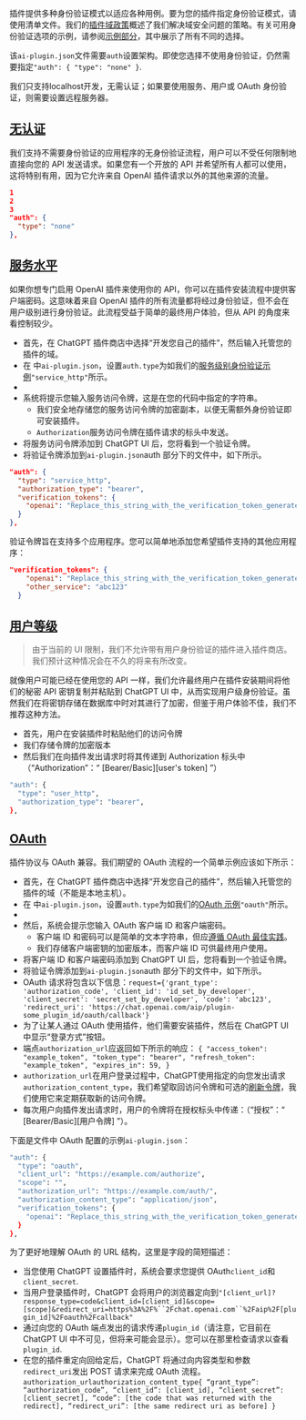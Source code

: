 插件提供多种身份验证模式以适应各种用例。要为您的插件指定身份验证模式，请使用清单文件。我们的[插件域政策](https://platform.openai.com/docs/plugins/production/domain-verification-and-security)概述了我们解决域安全问题的策略。有关可用身份验证选项的示例，请参阅[示例部分](https://platform.openai.com/docs/plugins/examples)，其中展示了所有不同的选择。

该`ai-plugin.json`文件需要`auth`设置架构。即使您选择不使用身份验证，仍然需要指定`"auth": { "type": "none" }`.

我们只支持localhost开发，无需认证；如果要使用服务、用户或 OAuth 身份验证，则需要设置远程服务器。

## **[无认证](https://platform.openai.com/docs/plugins/authentication/no-authentication)**

我们支持不需要身份验证的应用程序的无身份验证流程，用户可以不受任何限制地直接向您的 API 发送请求。如果您有一个开放的 API 并希望所有人都可以使用，这将特别有用，因为它允许来自 OpenAI 插件请求以外的其他来源的流量。

```JSON
1
2
3
"auth": {
  "type": "none"
},
```

## **[服务水平](https://platform.openai.com/docs/plugins/authentication/service-level)**

如果你想专门启用 OpenAI 插件来使用你的 API，你可以在插件安装流程中提供客户端密码。这意味着来自 OpenAI 插件的所有流量都将经过身份验证，但不会在用户级别进行身份验证。此流程受益于简单的最终用户体验，但从 API 的角度来看控制较少。

- 首先，在 ChatGPT 插件商店中选择“开发您自己的插件”，然后输入托管您的插件的域。
- 在 中`ai-plugin.json`，设置`auth.type`为如我们的[服务级别身份验证示例](https://platform.openai.com/docs/plugins/examples/example-plugins)`"service_http"`所示。
- 
- 系统将提示您输入服务访问令牌，这是在您的代码中指定的字符串。
  - 我们安全地存储您的服务访问令牌的加密副本，以便无需额外身份验证即可安装插件。
  - `Authorization`服务访问令牌在插件请求的标头中发送。
- 将服务访问令牌添加到 ChatGPT UI 后，您将看到一个验证令牌。
- 将验证令牌添加到`ai-plugin.json`auth 部分下的文件中，如下所示。

```JSON
"auth": {
  "type": "service_http",
  "authorization_type": "bearer",
  "verification_tokens": {
    "openai": "Replace_this_string_with_the_verification_token_generated_in_the_ChatGPT_UI"
  }
},
```

验证令牌旨在支持多个应用程序。您可以简单地添加您希望插件支持的其他应用程序：

```JSON
"verification_tokens": {
    "openai": "Replace_this_string_with_the_verification_token_generated_in_the_ChatGPT_UI",
    "other_service": "abc123"
  }
```

## **[用户等级](https://platform.openai.com/docs/plugins/authentication/user-level)**

> 由于当前的 UI 限制，我们不允许带有用户身份验证的插件进入插件商店。我们预计这种情况会在不久的将来有所改变。

就像用户可能已经在使用您的 API 一样，我们允许最终用户在插件安装期间将他们的秘密 API 密钥复制并粘贴到 ChatGPT UI 中，从而实现用户级身份验证。虽然我们在将密钥存储在数据库中时对其进行了加密，但鉴于用户体验不佳，我们不推荐这种方法。

- 首先，用户在安装插件时粘贴他们的访问令牌
- 我们存储令牌的加密版本
- 然后我们在向插件发出请求时将其传递到 Authorization 标头中（“Authorization”：“ [Bearer/Basic][user's token] ”）

```Bash
"auth": {
  "type": "user_http",
  "authorization_type": "bearer",
},
```

## **[OAuth](https://platform.openai.com/docs/plugins/authentication/oauth)**

插件协议与 OAuth 兼容。我们期望的 OAuth 流程的一个简单示例应该如下所示：

- 首先，在 ChatGPT 插件商店中选择“开发您自己的插件”，然后输入托管您的插件的域（不能是本地主机）。
- 在 中`ai-plugin.json`，设置`auth.type`为如我们的[OAuth 示例](https://platform.openai.com/docs/plugins/examples/example-plugins)`"oauth"`所示。
- 
- 然后，系统会提示您输入 OAuth 客户端 ID 和客户端密码。
  - 客户端 ID 和密码可以是简单的文本字符串，但应[遵循 OAuth 最佳实践](https://www.oauth.com/oauth2-servers/client-registration/client-id-secret/)。
  - 我们存储客户端密钥的加密版本，而客户端 ID 可供最终用户使用。
- 将客户端 ID 和客户端密码添加到 ChatGPT UI 后，您将看到一个验证令牌。
- 将验证令牌添加到`ai-plugin.json`auth 部分下的文件中，如下所示。
- OAuth 请求将包含以下信息：`request={'grant_type': 'authorization_code', 'client_id': 'id_set_by_developer', 'client_secret': 'secret_set_by_developer', 'code': 'abc123', 'redirect_uri': 'https://chat.openai.com/aip/plugin-some_plugin_id/oauth/callback'}`
- 为了让某人通过 OAuth 使用插件，他们需要安装插件，然后在 ChatGPT UI 中显示“登录方式”按钮。
- 端点`authorization_url`应返回如下所示的响应： `{ "access_token": "example_token", "token_type": "bearer", "refresh_token": "example_token", "expires_in": 59, }`
- `authorization_url`在用户登录过程中，ChatGPT使用指定的向您发出请求`authorization_content_type`，我们希望取回访问令牌和可选的[刷新令牌](https://auth0.com/learn/refresh-tokens)，我们使用它来定期获取新的访问令牌。
- 每次用户向插件发出请求时，用户的令牌将在授权标头中传递：（“授权”：“ [Bearer/Basic][用户令牌] ”）。

下面是文件中 OAuth 配置的示例`ai-plugin.json`：

```Bash
"auth": {
  "type": "oauth",
  "client_url": "https://example.com/authorize",
  "scope": "",
  "authorization_url": "https://example.com/auth/",
  "authorization_content_type": "application/json",
  "verification_tokens": {
    "openai": "Replace_this_string_with_the_verification_token_generated_in_the_ChatGPT_UI"
  }
},
```

为了更好地理解 OAuth 的 URL 结构，这里是字段的简短描述：

- 当您使用 ChatGPT 设置插件时，系统会要求您提供 OAuth`client_id`和`client_secret`.
- 当用户登录插件时，ChatGPT 会将用户的浏览器定向到`"[client_url]?response_type=code&client_id=[client_id]&scope=[scope]&redirect_uri=https%3A%2F%``2Fchat.openai.com``%2Faip%2F[plugin_id]%2Foauth%2Fcallback"`
- 通过向您的 OAuth 端点发出的请求传递`plugin_id`（请注意，它目前在 ChatGPT UI 中不可见，但将来可能会显示）。您可以在那里检查请求以查看`plugin_id`.
- 在您的插件重定向回给定后，ChatGPT 将通过向内容类型和参数`redirect_uri`发出 POST 请求来完成 OAuth 流程。`authorization_urlauthorization_content_type{ “grant_type”: “authorization_code”, “client_id”: [client_id], “client_secret”: [client_secret], “code”: [the code that was returned with the redirect], “redirect_uri”: [the same redirect uri as before] }`